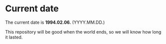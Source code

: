 # Current date

The current date is **1994.02.06.** (YYYY.MM.DD.)

This repository will be good when the world ends, so we will know how long it lasted.